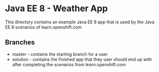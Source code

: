 # Java EE 8 - Weather App
This directory contains an example Java EE 8 app that is used by the Java EE 8 scenarios of learn.openshift.com

## Branches

- master - contains the starting branch for a user
- solution - contains the finished app that they user should end up with after completing the scenarios from learn.openshift.com

